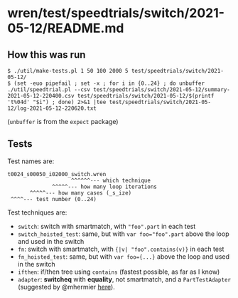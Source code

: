 # wren/test/speedtrials/switch/2021-05-12/README.md

## How this was run

```
$ ./util/make-tests.pl 1 50 100 2000 5 test/speedtrials/switch/2021-05-12/
$ (set -euo pipefail ; set -x ; for i in {0..24} ; do unbuffer ./util/speedtrial.pl --csv test/speedtrials/switch/2021-05-12/summary-2021-05-12-220400.csv test/speedtrials/switch/2021-05-12/$(printf 't%04d' "$i") ; done) 2>&1 |tee test/speedtrials/switch/2021-05-12/log-2021-05-12-220620.txt
```

(`unbuffer` is from the `expect` package)

## Tests

Test names are:

```
t0024_s00050_i02000_switch.wren
                    ^^^^^^--- which technique
              ^^^^^--- how many loop iterations
       ^^^^^--- how many cases (_s_ize)
 ^^^^--- test number (0..24)
```

Test techniques are:
- `switch`: switch with smartmatch, with `"foo".part` in each test
- `switch_hoisted_test`: same, but with `var foo="foo".part` above the loop
  and used in the switch
- `fn`: switch with smartmatch, with `{|v| "foo".contains(v)}` in each test
- `fn_hoisted_test`: same, but with `var foo={...}` above the loop and
  used in the switch
- `ifthen`: if/then tree using `contains` (fastest possible, as far as I know)
- `adapter`: **switcheq** with **equality**, not smartmatch, and a
  `PartTestAdapter` (suggested by @mhermier [here]).

[here]: https://github.com/wren-lang/wren/pull/1009#issuecomment-839525294
